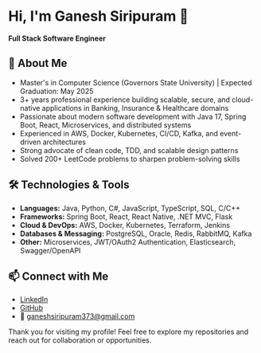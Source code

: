 # Hi, I'm Ganesh Siripuram 👋

**Full Stack Software Engineer**

## 🚀 About Me

- Master's in Computer Science (Governors State University) | Expected Graduation: May 2025  
- 3+ years professional experience building scalable, secure, and cloud-native applications in Banking, Insurance & Healthcare domains  
- Passionate about modern software development with Java 17, Spring Boot, React, Microservices, and distributed systems  
- Experienced in AWS, Docker, Kubernetes, CI/CD, Kafka, and event-driven architectures  
- Strong advocate of clean code, TDD, and scalable design patterns  
- Solved 200+ LeetCode problems to sharpen problem-solving skills  

## 🛠️ Technologies & Tools

- **Languages:** Java, Python, C#, JavaScript, TypeScript, SQL, C/C++  
- **Frameworks:** Spring Boot, React, React Native, .NET MVC, Flask  
- **Cloud & DevOps:** AWS, Docker, Kubernetes, Terraform, Jenkins  
- **Databases & Messaging:** PostgreSQL, Oracle, Redis, RabbitMQ, Kafka  
- **Other:** Microservices, JWT/OAuth2 Authentication, Elasticsearch, Swagger/OpenAPI  

## 📫 Connect with Me

- [LinkedIn](https://linkedin.com/in/sganesh4)  
- [GitHub](https://github.com/siripuramGanesh)  
- 📧 ganeshsiripuram373@gmail.com  

Thank you for visiting my profile! Feel free to explore my repositories and reach out for collaboration or opportunities.

